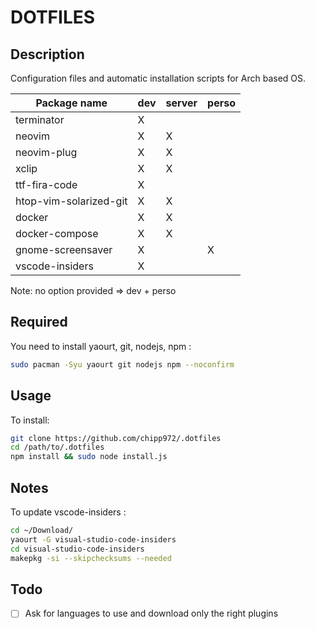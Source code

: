 # DOTFILES #

## Description ##

Configuration files and automatic installation scripts for Arch based OS.

| Package name           | dev | server | perso |
| ---------------------- | --- | ------ | ----- |
| terminator             |  X  |        |       |
| neovim                 |  X  |    X   |       |
| neovim-plug            |  X  |    X   |       |
| xclip                  |  X  |    X   |       |
| ttf-fira-code          |  X  |        |       |
| htop-vim-solarized-git |  X  |    X   |       |
| docker                 |  X  |    X   |       |
| docker-compose         |  X  |    X   |       |
| gnome-screensaver      |  X  |        |   X   |
| vscode-insiders        |  X  |        |       |

Note: no option provided => dev + perso

## Required ##

You need to install yaourt, git, nodejs, npm :

```bash
sudo pacman -Syu yaourt git nodejs npm --noconfirm
```

## Usage ##

To install:

```bash
git clone https://github.com/chipp972/.dotfiles
cd /path/to/.dotfiles
npm install && sudo node install.js
```

## Notes ##

To update vscode-insiders :

```bash
cd ~/Download/
yaourt -G visual-studio-code-insiders
cd visual-studio-code-insiders
makepkg -si --skipchecksums --needed
```

## Todo ##

* [ ] Ask for languages to use and download only the right plugins
